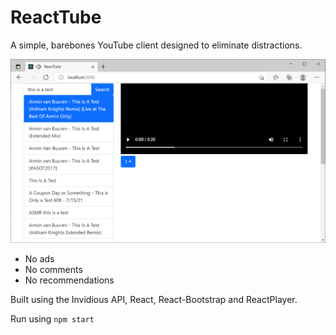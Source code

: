 # ReactTube
A simple, barebones YouTube client designed to eliminate distractions. 

![Screenshot](screenshot.png?raw=true "Screenshot")

- No ads
- No comments
- No recommendations

Built using the Invidious API, React, React-Bootstrap and ReactPlayer.

Run using `npm start`
